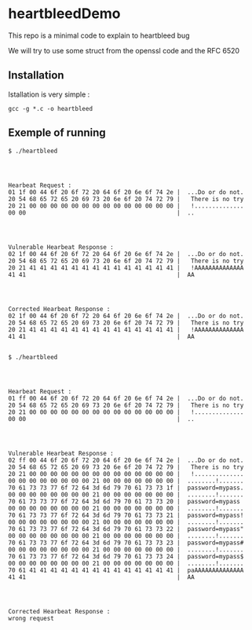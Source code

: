 heartbleedDemo
==============

This repo is a minimal code to explain to heartbleed bug

We will try to use some struct from the openssl code and the RFC 6520


## Installation

Istallation is very simple :
  
    gcc -g *.c -o heartbleed

## Exemple of running


    $ ./heartbleed 




    Hearbeat Request : 
    01 1f 00 44 6f 20 6f 72 20 64 6f 20 6e 6f 74 2e |  ...Do or do not.
    20 54 68 65 72 65 20 69 73 20 6e 6f 20 74 72 79 |   There is no try
    20 21 00 00 00 00 00 00 00 00 00 00 00 00 00 00 |   !..............
    00 00                                           |  ..




    Vulnerable Hearbeat Response : 
    02 1f 00 44 6f 20 6f 72 20 64 6f 20 6e 6f 74 2e |  ...Do or do not.
    20 54 68 65 72 65 20 69 73 20 6e 6f 20 74 72 79 |   There is no try
    20 21 41 41 41 41 41 41 41 41 41 41 41 41 41 41 |   !AAAAAAAAAAAAAA
    41 41                                           |  AA




    Corrected Hearbeat Response : 
    02 1f 00 44 6f 20 6f 72 20 64 6f 20 6e 6f 74 2e |  ...Do or do not.
    20 54 68 65 72 65 20 69 73 20 6e 6f 20 74 72 79 |   There is no try
    20 21 41 41 41 41 41 41 41 41 41 41 41 41 41 41 |   !AAAAAAAAAAAAAA
    41 41                                           |  AA


    $ ./heartbleed 




    Hearbeat Request : 
    01 ff 00 44 6f 20 6f 72 20 64 6f 20 6e 6f 74 2e |  ...Do or do not.
    20 54 68 65 72 65 20 69 73 20 6e 6f 20 74 72 79 |   There is no try
    20 21 00 00 00 00 00 00 00 00 00 00 00 00 00 00 |   !..............
    00 00                                           |  ..




    Vulnerable Hearbeat Response : 
    02 ff 00 44 6f 20 6f 72 20 64 6f 20 6e 6f 74 2e |  ...Do or do not.
    20 54 68 65 72 65 20 69 73 20 6e 6f 20 74 72 79 |   There is no try
    20 21 00 00 00 00 00 00 00 00 00 00 00 00 00 00 |   !..............
    00 00 00 00 00 00 00 00 21 00 00 00 00 00 00 00 |  ........!.......
    70 61 73 73 77 6f 72 64 3d 6d 79 70 61 73 73 1f |  password=mypass.
    00 00 00 00 00 00 00 00 21 00 00 00 00 00 00 00 |  ........!.......
    70 61 73 73 77 6f 72 64 3d 6d 79 70 61 73 73 20 |  password=mypass 
    00 00 00 00 00 00 00 00 21 00 00 00 00 00 00 00 |  ........!.......
    70 61 73 73 77 6f 72 64 3d 6d 79 70 61 73 73 21 |  password=mypass!
    00 00 00 00 00 00 00 00 21 00 00 00 00 00 00 00 |  ........!.......
    70 61 73 73 77 6f 72 64 3d 6d 79 70 61 73 73 22 |  password=mypass"
    00 00 00 00 00 00 00 00 21 00 00 00 00 00 00 00 |  ........!.......
    70 61 73 73 77 6f 72 64 3d 6d 79 70 61 73 73 23 |  password=mypass#
    00 00 00 00 00 00 00 00 21 00 00 00 00 00 00 00 |  ........!.......
    70 61 73 73 77 6f 72 64 3d 6d 79 70 61 73 73 24 |  password=mypass$
    00 00 00 00 00 00 00 00 21 00 00 00 00 00 00 00 |  ........!.......
    70 61 41 41 41 41 41 41 41 41 41 41 41 41 41 41 |  paAAAAAAAAAAAAAA
    41 41                                           |  AA




    Corrected Hearbeat Response : 
    wrong request
